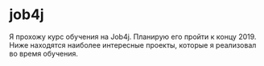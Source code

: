 # job4j

Я прохожу курс обучения на Job4j. Планирую его пройти к концу 2019.
Ниже находятся наиболее интересные проекты, которые я реализовал во время обучения.